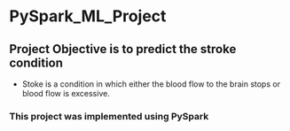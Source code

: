 # PySpark_ML_Project

## Project Objective is to predict the stroke condition
* Stoke is a condition in which either the blood flow to the brain stops or blood flow is excessive.

### This project was implemented using PySpark

